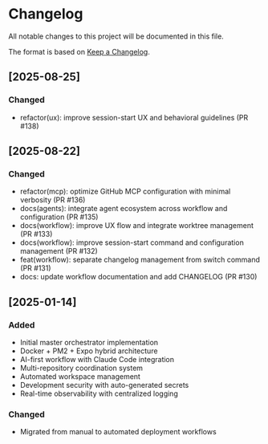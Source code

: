 # Changelog

All notable changes to this project will be documented in this file.

The format is based on [Keep a Changelog](https://keepachangelog.com/en/1.1.0/).

## [2025-08-25]

### Changed
- refactor(ux): improve session-start UX and behavioral guidelines (PR #138)


## [2025-08-22]

### Changed
- refactor(mcp): optimize GitHub MCP configuration with minimal verbosity (PR #136)
- docs(agents): integrate agent ecosystem across workflow and configuration (PR #135)
- docs(workflow): improve UX flow and integrate worktree management (PR #133)
- docs(workflow): improve session-start command and configuration management (PR #132)
- feat(workflow): separate changelog management from switch command (PR #131)
- docs: update workflow documentation and add CHANGELOG (PR #130)

## [2025-01-14]

### Added
- Initial master orchestrator implementation
- Docker + PM2 + Expo hybrid architecture
- AI-first workflow with Claude Code integration
- Multi-repository coordination system
- Automated workspace management
- Development security with auto-generated secrets
- Real-time observability with centralized logging

### Changed
- Migrated from manual to automated deployment workflows

